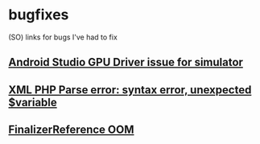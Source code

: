 # bugfixes
(SO) links for bugs I've had to fix

[Android Studio GPU Driver issue for simulator](https://stackoverflow.com/questions/45121828/android-studio-suddenly-got-gpu-driver-issue-when-running-emulator)
------
[XML PHP Parse error: syntax error, unexpected $variable](https://github.com/jhass/nextcloud-keeweb/issues/6)
------
[FinalizerReference OOM](https://stackoverflow.com/questions/23652549/clueless-about-a-possible-android-memory-leak)
------
